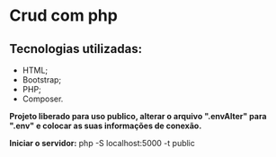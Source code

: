 <!DOCTYPE html>
<html lang="en">
<head>
  <meta charset="UTF-8">
  <meta http-equiv="X-UA-Compatible" content="IE=edge">
  <meta name="viewport" content="width=device-width, initial-scale=1.0">
</head>
<body>
  <div>
    <h1>Crud com php</h1>
  </div>
  <div>
    <h2>Tecnologias utilizadas:</h2>
    <ul>
      <li>HTML;</li>
      <li>Bootstrap;</li>
      <li>PHP;</li>
      <li>Composer.</li>
    </ul>
    <p>
      <strong>
        Projeto liberado para uso publico, alterar o arquivo ".envAlter" para ".env" e colocar as suas informações de conexão.
      </strong>
    </p>
    <p>
      <span><strong>Iniciar o servidor:</strong></span> php -S localhost:5000 -t public
    </p>
  </div>
</body>
</html>
